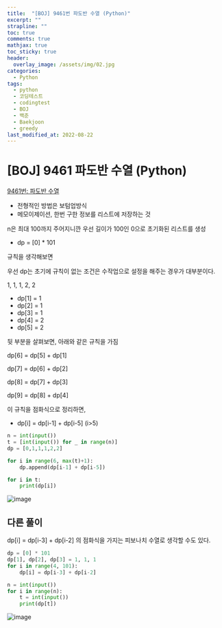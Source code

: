```yaml
---
title:  "[BOJ] 9461번 파도반 수열 (Python)"
excerpt: ""
strapline: ""
toc: true
comments: true
mathjax: true
toc_sticky: true
header:
  overlay_image: /assets/img/02.jpg
categories:
  - Python
tags:
  - python
  - 코딩테스트
  - codingtest
  - BOJ
  - 백준
  - Baekjoon
  - greedy
last_modified_at: 2022-08-22
---
```


# [BOJ] 9461 파도반 수열 (Python)

[9461번: 파도반 수열](https://www.acmicpc.net/problem/9461)

- 전형적인 방법은 보텀업방식
- 메모이제이션, 한번 구한 정보를 리스트에 저장하는 것

n은 최대 100까지 주어지니깐 우선 길이가 100인 0으로 초기화된 리스트를 생성

- dp = [0] * 101

규칙을 생각해보면

우선 dp는 초기에 규칙이 없는 조건은 수작업으로 설정을 해주는 경우가 대부분이다.

1, 1, 1, 2, 2

- dp[1] = 1
- dp[2] = 1
- dp[3] = 1
- dp[4] = 2
- dp[5] = 2

뒷 부분을 살펴보면, 아래와 같은 규칙을 가짐

dp[6] = dp[5] + dp[1] 

dp[7] = dp[6] + dp[2]

dp[8] = dp[7] + dp[3]

dp[9] = dp[8] + dp[4]

이 규칙을 점화식으로 정리하면,

- dp[i] = dp[i-1] + dp[i-5] (i>5)

```python
n = int(input())
t = [int(input()) for _ in range(n)]
dp = [0,1,1,1,2,2]

for i in range(6, max(t)+1):
    dp.append(dp[i-1] + dp[i-5])

for i in t:
    print(dp[i])
```

![image](https://user-images.githubusercontent.com/53163222/187377301-ec7eefac-2561-42a6-bf6b-cbf6fbc7cc88.png)


## 다른 풀이

dp[i] = dp[i-3] + dp[i-2] 의 점화식을 가지는 피보나치 수열로 생각할 수도 있다.

```python
dp = [0] * 101
dp[1], dp[2], dp[3] = 1, 1, 1
for i in range(4, 101):
    dp[i] = dp[i-3] + dp[i-2]

n = int(input())
for i in range(n):
    t = int(input())
    print(dp[t])
```

![image](https://user-images.githubusercontent.com/53163222/187377410-8e0ace57-693b-4601-bb83-6326917de861.png)
